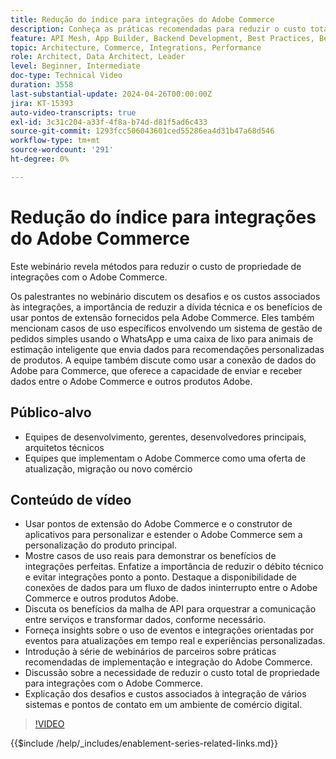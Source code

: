 ```yaml
---
title: Redução do índice para integrações do Adobe Commerce
description: Conheça as práticas recomendadas para reduzir o custo total de propriedade em integrações com o Adobe Commerce.
feature: API Mesh, App Builder, Backend Development, Best Practices, Best Practices, Extensibility, Integration
topic: Architecture, Commerce, Integrations, Performance
role: Architect, Data Architect, Leader
level: Beginner, Intermediate
doc-type: Technical Video
duration: 3558
last-substantial-update: 2024-04-26T00:00:00Z
jira: KT-15393
auto-video-transcripts: true
exl-id: 3c31c204-a33f-4f8a-b74d-d81f5ad6c433
source-git-commit: 1293fcc506043601ced55286ea4d31b47a68d546
workflow-type: tm+mt
source-wordcount: '291'
ht-degree: 0%

---
```


# Redução do índice para integrações do Adobe Commerce

Este webinário revela métodos para reduzir o custo de propriedade de integrações com o Adobe Commerce.

Os palestrantes no webinário discutem os desafios e os custos associados às integrações, a importância de reduzir a dívida técnica e os benefícios de usar pontos de extensão fornecidos pela Adobe Commerce. Eles também mencionam casos de uso específicos envolvendo um sistema de gestão de pedidos simples usando o WhatsApp e uma caixa de lixo para animais de estimação inteligente que envia dados para recomendações personalizadas de produtos.  A equipe também discute como usar a conexão de dados do Adobe para Commerce, que oferece a capacidade de enviar e receber dados entre o Adobe Commerce e outros produtos Adobe.

## Público-alvo

* Equipes de desenvolvimento, gerentes, desenvolvedores principais, arquitetos técnicos
* Equipes que implementam o Adobe Commerce como uma oferta de atualização, migração ou novo comércio

## Conteúdo de vídeo

* Usar pontos de extensão do Adobe Commerce e o construtor de aplicativos para personalizar e estender o Adobe Commerce sem a personalização do produto principal.
* Mostre casos de uso reais para demonstrar os benefícios de integrações perfeitas.
Enfatize a importância de reduzir o débito técnico e evitar integrações ponto a ponto.
Destaque a disponibilidade de conexões de dados para um fluxo de dados ininterrupto entre o Adobe Commerce e outros produtos Adobe.
* Discuta os benefícios da malha de API para orquestrar a comunicação entre serviços e transformar dados, conforme necessário.
* Forneça insights sobre o uso de eventos e integrações orientadas por eventos para atualizações em tempo real e experiências personalizadas.
* Introdução à série de webinários de parceiros sobre práticas recomendadas de implementação e integração do Adobe Commerce.
* Discussão sobre a necessidade de reduzir o custo total de propriedade para integrações com o Adobe Commerce.
* Explicação dos desafios e custos associados à integração de vários sistemas e pontos de contato em um ambiente de comércio digital.

>[!VIDEO](https://video.tv.adobe.com/v/3428768?learn=on)

{{$include /help/_includes/enablement-series-related-links.md}}
